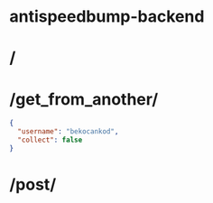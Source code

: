 # antispeedbump-backend

# /

# /get_from_another/

```json
{
  "username": "bekocankod",
  "collect": false
}
```

# /post/
